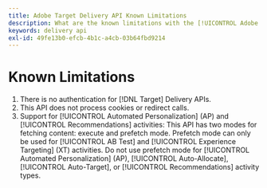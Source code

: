 ```yaml
---
title: Adobe Target Delivery API Known Limitations
description: What are the known limitations with the [!UICONTROL Adobe Target Delivery API]?
keywords: delivery api
exl-id: 49fe13b0-efcb-4b1c-a4cb-03b64fbd9214
---
```

# Known Limitations

1. There is no authentication for [!DNL Target] Delivery APIs.
1. This API does not process cookies or redirect calls.
1. Support for [!UICONTROL Automated Personalization] (AP) and [!UICONTROL Recommendations] activities: This API has two modes for fetching content: execute and prefetch mode. Prefetch mode can only be used for [!UICONTROL AB Test] and [!UICONTROL Experience Targeting] (XT) activities. Do not use prefetch mode for [!UICONTROL Automated Personalization] (AP), [!UICONTROL Auto-Allocate], [!UICONTROL Auto-Target], or [!UICONTROL Recommendations] activity types.
